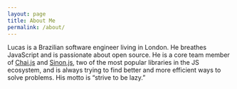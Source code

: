```yaml
---
layout: page
title: About Me
permalink: /about/
---
```


Lucas is a Brazilian software engineer living in London. He breathes JavaScript and is passionate about open source. He is a core team member of [Chai.js](http://chaijs.com/) and [Sinon.js](http://sinonjs.org/), two of the most popular libraries in the JS ecosystem, and is always trying to find better and more efficient ways to solve problems. His motto is “strive to be lazy.”
